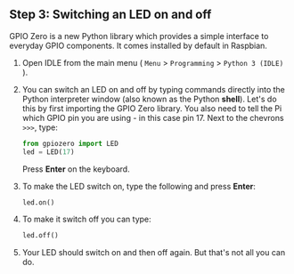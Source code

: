 ## Step 3: Switching an LED on and off

GPIO Zero is a new Python library which provides a simple interface to everyday GPIO components. It comes installed by default in Raspbian.

1. Open IDLE from the main menu ( `Menu` > `Programming` > `Python 3 (IDLE)` ).

2. You can switch an LED on and off by typing commands directly into the Python interpreter window (also known as the Python **shell**). Let's do this by first importing the GPIO Zero library. You also need to tell the Pi which GPIO pin you are using - in this case pin 17. Next to the chevrons `>>>`, type:

    ``` python
    from gpiozero import LED
    led = LED(17)
    ```
    
    Press **Enter** on the keyboard.

3. To make the LED switch on, type the following and press **Enter**:

    ``` python
    led.on()
    ```

4. To make it switch off you can type:

    ```python
    led.off()
    ```

5. Your LED should switch on and then off again. But that's not all you can do.
